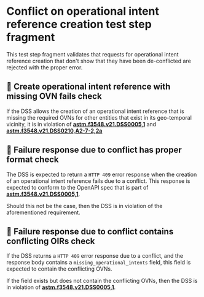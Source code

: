 # Conflict on operational intent reference creation test step fragment

This test step fragment validates that requests for operational intent reference creation that
don't show that they have been de-conflicted are rejected with the proper error.

## 🛑 Create operational intent reference with missing OVN fails check

If the DSS allows the creation of an operational intent reference that is missing the required OVNs for other entities that exist in its geo-temporal vicinity,
it is in violation of **[astm.f3548.v21.DSS0005,1](../../../../../../../requirements/astm/f3548/v21.md)** and **[astm.f3548.v21.DSS0210,A2-7-2,2a](../../../../../../../requirements/astm/f3548/v21.md)**

## 🛑 Failure response due to conflict has proper format check

The DSS is expected to return a `HTTP 409` error response when the creation of an operational intent reference fails due to a conflict.
This response is expected to conform to the OpenAPI spec that is part of **[astm.f3548.v21.DSS0005,1](../../../../../../../requirements/astm/f3548/v21.md)**.

Should this not be the case, then the DSS is in violation of the aforementioned requirement.

## 🛑 Failure response due to conflict contains conflicting OIRs check

If the DSS returns a `HTTP 409` error response due to a conflict, and the response body contains a `missing_operational_intents` field,
this field is expected to contain the conflicting OVNs.

If the field exists but does not contain the conflicting OVNs, then the DSS is in violation of **[astm.f3548.v21.DSS0005,1](../../../../../../../requirements/astm/f3548/v21.md)**.
